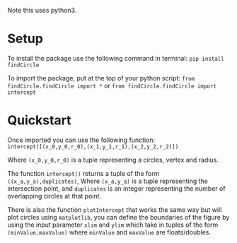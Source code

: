 Note this uses python3.

# Setup
To install the package use the following command in terminal:
`pip install findCircle`

To import the package, put at the top of your python script:
`from findCircle.findCircle import *`
or
`from findCircle.findCircle import intercept`

# Quickstart
Once imported you can use the following function:
`intercept([(x_0,y_0,r_0),(x_1,y_1,r_1),(x_2,y_2,r_2)])`

Where `(x_0,y_0,r_0)` is a tuple representing a circles, vertex and radius.

The function `intercept()` returns a tuple of the form `((x_a,y_a),duplicates)`,
Where `(x_a,y_a)` is a tuple representing the intersection point, and `duplicates` is an integer representing the number of overlapping circles at that point.

There is also the function `plotIntercept` that works the same way but will plot circles using `matplotlib`, you can define the boundaries of the figure by using the input parameter `xlim` and `ylim` which take in tuples of the form `(minValue,maxValue)` where `minValue` and `maxValue` are floats/doubles.
